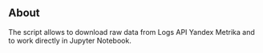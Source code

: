## About
The script allows to download raw data from Logs API Yandex Metrika and to work directly in Jupyter Notebook.
